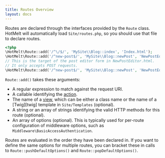 ```yaml
---
title: Routes Overview
layout: docs
---
```


Routes are declared through the interfaces provided by the `Route` class. HotMelt will automatically load `Site/routes.php`, so you should use that file to declare routes.

``` php
<?php
\HotMelt\Route::add('/^\/$/', 'MySite\\Blog::index', 'Index.html');
\HotMelt\Route::add('/^new-post$/', 'MySite\\Blog::newPost', 'NewPostEditor.html');
// This is the target of the post editor form in NewPostEditor.html.
// It only accepts POST requests.
\HotMelt\Route::add('/^new-post$/', 'MySite\\Blog::newPost', 'NewPostEditor.html', 'POST');
```

`Route::add()` takes these arguments:

- A regular expression to match against the request URI.
- A callable identifying the [action][actions-overview].
- The name of a [view][views-overview], which can be either a class name or the name of a [Twig][twig] template in `Site/Templates` (optional).
- A string or an array of strings identifying the valid HTTP methods for this route (optional).
- An array of options (optional). This is typically used for per-route configuration of middleware options, such as `Middleware\BasicAccessAuthentication`.

Routes are evaluated in the order they have been declared in. If you want to define the same options for multiple routes, you can bracket these in calls to `Route::pushDefaultOptions()` and `Route::popDefaultOptions()`.

[actions-overview]: ../actions
[views-overview]: ../views